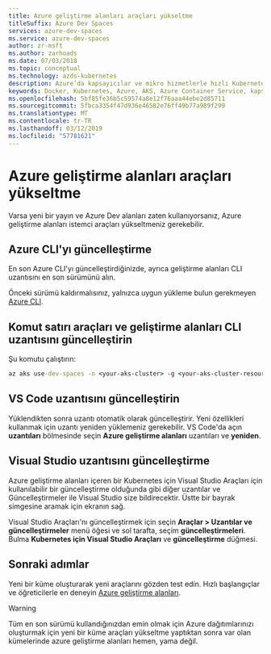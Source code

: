 ```yaml
---
title: Azure geliştirme alanları araçları yükseltme
titleSuffix: Azure Dev Spaces
services: azure-dev-spaces
ms.service: azure-dev-spaces
author: zr-msft
ms.author: zarhoads
ms.date: 07/03/2018
ms.topic: conceptual
ms.technology: azds-kubernetes
description: Azure’da kapsayıcılar ve mikro hizmetlerle hızlı Kubernetes geliştirme
keywords: Docker, Kubernetes, Azure, AKS, Azure Container Service, kapsayıcılar
ms.openlocfilehash: 5bf85fe36b5c59574a8e12f76aaa44ebe2d85711
ms.sourcegitcommit: 5fbca3354f47d936e46582e76ff49b77a989f299
ms.translationtype: MT
ms.contentlocale: tr-TR
ms.lasthandoff: 03/12/2019
ms.locfileid: "57781621"
---
```

# <a name="how-to-upgrade-azure-dev-spaces-tools"></a>Azure geliştirme alanları araçları yükseltme

Varsa yeni bir yayın ve Azure Dev alanları zaten kullanıyorsanız, Azure geliştirme alanları istemci araçları yükseltmeniz gerekebilir.

## <a name="update-the-azure-cli"></a>Azure CLI'yı güncelleştirme

En son Azure CLI'yı güncelleştirdiğinizde, ayrıca geliştirme alanları CLI uzantısını en son sürümünü alın.

Önceki sürümü kaldırmalısınız, yalnızca uygun yükleme bulun gerekmeyen [Azure CLI](/cli/azure/install-azure-cli?view=azure-cli-latest).


## <a name="update-the-dev-spaces-cli-extension-and-command-line-tools"></a>Komut satırı araçları ve geliştirme alanları CLI uzantısını güncelleştirin

Şu komutu çalıştırın:

```cmd
az aks use-dev-spaces -n <your-aks-cluster> -g <your-aks-cluster-resource-group> --update
```

## <a name="update-the-vs-code-extension"></a>VS Code uzantısını güncelleştirin

Yüklendikten sonra uzantı otomatik olarak güncelleştirir. Yeni özellikleri kullanmak için uzantı yeniden yüklemeniz gerekebilir. VS Code'da açın **uzantıları** bölmesinde seçin **Azure geliştirme alanları** uzantıları ve **yeniden**.

## <a name="update-the-visual-studio-extension"></a>Visual Studio uzantısını güncelleştirme

Azure geliştirme alanları içeren bir Kubernetes için Visual Studio Araçları için kullanılabilir bir güncelleştirme olduğunda gibi diğer uzantılar ve Güncelleştirmeler ile Visual Studio size bildirecektir. Üstte bir bayrak simgesine aramak için ekranın sağ.

Visual Studio Araçları'nı güncelleştirmek için seçin **Araçlar > Uzantılar ve güncelleştirmeler** menü öğesi ve sol tarafta, seçim **güncelleştirmeleri**. Bulma **Kubernetes için Visual Studio Araçları** ve **güncelleştirme** düğmesi.

## <a name="next-steps"></a>Sonraki adımlar

Yeni bir küme oluşturarak yeni araçlarını gözden test edin. Hızlı başlangıçlar ve öğreticilerle en deneyin [Azure geliştirme alanları](/azure/dev-spaces).

> [!WARNING]
> Tüm en son sürümü kullandığınızdan emin olmak için Azure dağıtımlarınızı oluşturmak için yeni bir küme araçları yükseltme yaptıktan sonra var olan kümelerinde azure geliştirme alanları hemen, yama değil.
